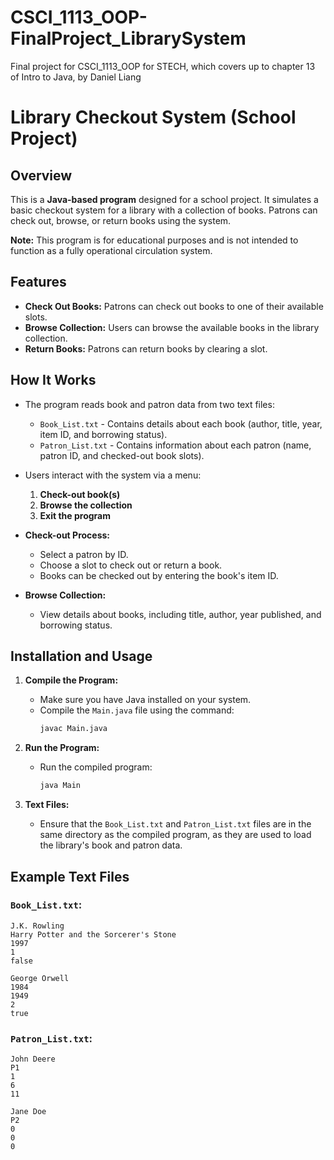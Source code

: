 # CSCI_1113_OOP-FinalProject_LibrarySystem
Final project for CSCI_1113_OOP for STECH, which covers up to chapter 13 of Intro to Java, by Daniel Liang
# Library Checkout System (School Project)

## Overview

This is a **Java-based program** designed for a school project. It simulates a basic checkout system for a library with a collection of books. Patrons can check out, browse, or return books using the system.

**Note:** This program is for educational purposes and is not intended to function as a fully operational circulation system.

## Features

- **Check Out Books:** Patrons can check out books to one of their available slots.
- **Browse Collection:** Users can browse the available books in the library collection.
- **Return Books:** Patrons can return books by clearing a slot.

## How It Works

- The program reads book and patron data from two text files:
  - `Book_List.txt` - Contains details about each book (author, title, year, item ID, and borrowing status).
  - `Patron_List.txt` - Contains information about each patron (name, patron ID, and checked-out book slots).

- Users interact with the system via a menu:
  1. **Check-out book(s)**
  2. **Browse the collection**
  3. **Exit the program**

- **Check-out Process:**
  - Select a patron by ID.
  - Choose a slot to check out or return a book.
  - Books can be checked out by entering the book's item ID.

- **Browse Collection:**
  - View details about books, including title, author, year published, and borrowing status.

## Installation and Usage

1. **Compile the Program:**
   - Make sure you have Java installed on your system.
   - Compile the `Main.java` file using the command: 
     ```bash
     javac Main.java
     ```

2. **Run the Program:**
   - Run the compiled program:
     ```bash
     java Main
     ```

3. **Text Files:**
   - Ensure that the `Book_List.txt` and `Patron_List.txt` files are in the same directory as the compiled program, as they are used to load the library's book and patron data.

## Example Text Files

### `Book_List.txt`:
```plaintext
J.K. Rowling
Harry Potter and the Sorcerer's Stone
1997
1
false

George Orwell
1984
1949
2
true
```

### `Patron_List.txt`:
```plaintext
John Deere
P1
1
6
11

Jane Doe
P2
0
0
0
```
